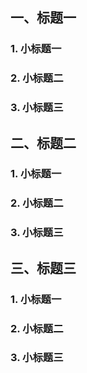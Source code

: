 ## 一、标题一
### 1. 小标题一
### 2. 小标题二
### 3. 小标题三
## 二、标题二
### 1. 小标题一
### 2. 小标题二
### 3. 小标题三
## 三、标题三
### 1. 小标题一
### 2. 小标题二
### 3. 小标题三